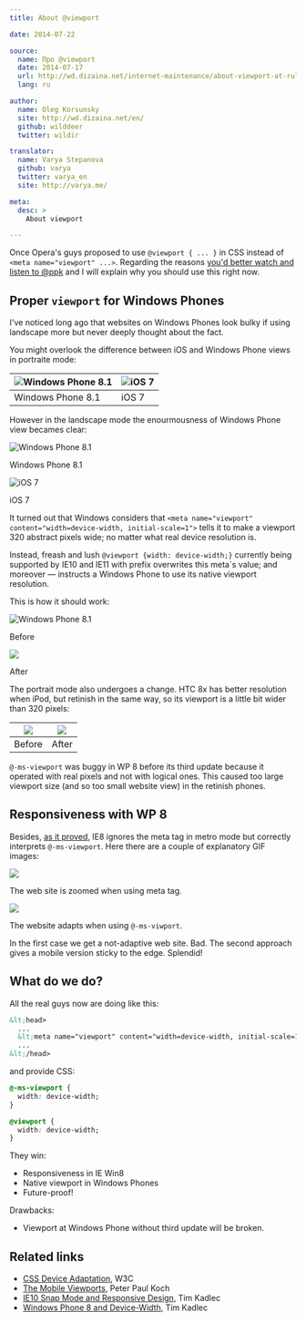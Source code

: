 ```yaml
---
title: About @viewport

date: 2014-07-22

source:
  name: Про @viewport
  date: 2014-07-17
  url: http://wd.dizaina.net/internet-maintenance/about-viewport-at-rule/
  lang: ru

author:
  name: Oleg Korsunsky
  site: http://wd.dizaina.net/en/
  github: wilddeer
  twitter: wildir

translator:
  name: Varya Stepanova
  github: varya
  twitter: varya_en
  site: http://varya.me/

meta:
  desc: >
    About viewport

---
```


Once Opera's guys proposed to use `@viewport { ... }` in CSS instead of `<meta name="viewport" ...>`. Regarding the
reasons
[you'd better watch and listen to @ppk](http://vimeo.com/100523275) and I will explain why you should use this
right now.

<!-- cut -->

## Proper `viewport` for Windows Phones

I've noticed long ago that websites on Windows Phones look bulky if using landscape more but never deeply thought
about the fact.

You might overlook the difference between iOS and Windows Phone views in portraite mode:

![Windows Phone 8.1](p_before-portrait.png) | ![iOS 7](p_ipod-portrait.png)
---------------------------|-------------------------
<div class="article__tip">Windows Phone 8.1</div> | <div class="article__tip">iOS 7</div>

However in the landscape mode the enourmousness of Windows Phone view becames clear:

![Windows Phone 8.1](p_before-landscape.png) <br/>
<div class='article__tip'>
Windows Phone 8.1
</div>

![iOS 7](p_ipod-landscape.png) <br/>
<div class='article__tip'>
iOS 7
</div>

It turned out that Windows considers that `<meta name="viewport" content="width=device-width, initial-scale=1">` tells
it to make a viewport 320 abstract pixels wide; no matter what real device resolution is.

Instead, freash and lush `@viewport {width: device-width;}` currently being supported by IE10 and IE11 with prefix
overwrites this meta`s value; and moreover — instructs a Windows Phone to use its native viewport resolution.

This is how it should work:

![Windows Phone 8.1](before-landscape.png) <br/>
<div class='article__tip'>
Before
</div>

![](after-landscape.png) <br/>
<div class='article__tip'>
After
</div>

The portrait mode also undergoes a change. HTC 8x has better resolution when iPod, but retinish in the same way, so its
viewport is a little bit wider than 320 pixels:

![](before-portrait.png) | ![](after-portrait.png)
-------------------------|-------------------------
<div class="article__tip">Before</div> | <div class="article__tip">After</div>

`@-ms-viewport` was buggy in WP 8 before its third update because it operated with real pixels and not with logical
ones. This caused too large viewport size (and so too small website view) in the retinish phones.

## Responsiveness with WP 8

Besides, [as it proved](http://timkadlec.com/2013/01/windows-phone-8-and-device-width/), IE8 ignores the meta tag in
metro mode but correctly interprets `@-ms-viewport`. Here there are a couple of explanatory GIF images:

![](win8-before.gif) <br/>
<div class='article__tip'>
The web site is zoomed when using meta tag.
</div>

![](win8-after.gif) <br/>
<div class='article__tip'>
The website adapts when using <code>@-ms-viwport</code>.
</div>

In the first case we get a not-adaptive web site. Bad. The second approach gives a mobile version sticky to the edge.
Splendid!

## What do we do?

All the real guys now are doing like this:

```html
&lt;head>
  ...
  &lt;meta name="viewport" content="width=device-width, initial-scale=1">
  ...
&lt;/head>
```

and provide CSS:

```css
@-ms-viewport {
  width: device-width;
}

@viewport {
  width: device-width;
}
```

They win:

* Responsiveness in IE Win8
* Native viewport in Windows Phones
* Future-proof!

Drawbacks:

* Viewport at Windows Phone without third update will be broken.

## Related links

* [CSS Device Adaptation](http://dev.w3.org/csswg/css-device-adapt/), W3C
* [The Mobile Viewports](http://vimeo.com/100523275), Peter Paul Koch
* [IE10 Snap Mode and Responsive Design](http://timkadlec.com/2012/10/ie10-snap-mode-and-responsive-design/), Tim Kadlec
* [Windows Phone 8 and Device-Width](http://timkadlec.com/2013/01/windows-phone-8-and-device-width/), Tim Kadlec
